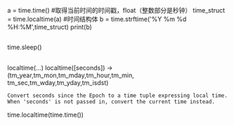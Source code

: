 a = time.time() #取得当前时间的时间戳，float（整数部分是秒钟）
time_struct = time.localtime(a) #时间结构体
b = time.strftime('%Y %m %d %H:%M',time_struct)
print(b)



##

time.sleep(<second>)

##

localtime(...)
    localtime([seconds]) -> (tm_year,tm_mon,tm_mday,tm_hour,tm_min,
                              tm_sec,tm_wday,tm_yday,tm_isdst)
    
    Convert seconds since the Epoch to a time tuple expressing local time.
    When 'seconds' is not passed in, convert the current time instead.


time.localtime(time.time())